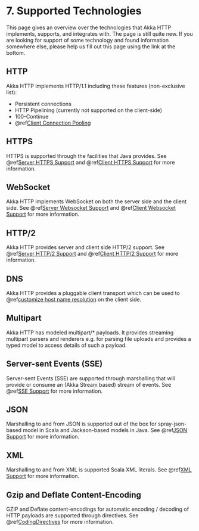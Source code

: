 # 7. Supported Technologies

This page gives an overview over the technologies that Akka HTTP implements, supports, and integrates with. The page is
still quite new. If you are looking for support of some technology and found information somewhere else, please help us fill
out this page using the link at the bottom.

## HTTP

Akka HTTP implements HTTP/1.1 including these features (non-exclusive list):

 * Persistent connections
 * HTTP Pipelining (currently not supported on the client-side)
 * 100-Continue
 * @ref[Client Connection Pooling](client-side/request-level.md)

## HTTPS

HTTPS is supported through the facilities that Java provides. See @ref[Server HTTPS Support](server-side/server-https-support.md)
and @ref[Client HTTPS Support](client-side/client-https-support.md) for more information.

## WebSocket

Akka HTTP implements WebSocket on both the server side and the client side. See @ref[Server Websocket Support](server-side/websocket-support.md)
and @ref[Client Websocket Support](client-side/websocket-support.md) for more information.

## HTTP/2

Akka HTTP provides server and client side HTTP/2 support. See @ref[Server HTTP/2 Support](server-side/http2.md) and 
@ref[Client HTTP/2 Support](client-side/http2.md) for more information.

## DNS

Akka HTTP provides a pluggable client transport which can be used to @ref[customize host name resolution](client-side/client-transport.md#custom-host-name-resolution-transport)
on the client side.

## Multipart

Akka HTTP has modeled multipart/* payloads. It provides streaming multipart parsers and renderers e.g. for parsing
file uploads and provides a typed model to access details of such a payload.

## Server-sent Events (SSE)

Server-sent Events (SSE) are supported through marshalling that will provide or consume an (Akka Stream based) stream of
events. See @ref[SSE Support](common/sse-support.md) for more information.

## JSON

Marshalling to and from JSON is supported out of the box for spray-json-based model in Scala and Jackson-based models in
Java. See @ref[JSON Support](common/json-support.md) for more information.

## XML

Marshalling to and from XML is supported Scala XML literals. See @ref[XML Support](common/xml-support.md) for more information.

## Gzip and Deflate Content-Encoding

GZIP and Deflate content-encodings for automatic encoding / decoding of HTTP payloads are supported through directives.
See @ref[CodingDirectives](routing-dsl/directives/coding-directives/index.md) for more information.
